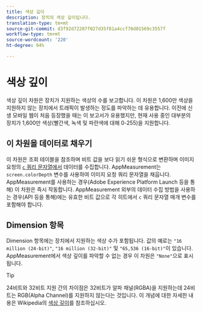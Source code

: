 ```yaml
---
title: 색상 깊이
description: 장치의 색상 깊이입니다.
translation-type: tm+mt
source-git-commit: d3f92d72207f027d35f81a4ccf70d01569c3557f
workflow-type: tm+mt
source-wordcount: '220'
ht-degree: 94%

---
```



# 색상 깊이

색상 깊이 차원은 장치가 지원하는 색상의 수를 보고합니다. 이 차원은 1,600만 색상을 지원하지 않는 장치에서 트래픽이 발생하는 정도를 파악하는 데 유용합니다. 이전에 신생 모바일 웹이 처음 등장했을 때는 이 보고서가 유용했지만, 현재 사용 중인 대부분의 장치가 1,600만 색상(빨간색, 녹색 및 파란색에 대해 0-255)을 지원합니다. <!-- Even docs need a rhyming easter egg every once in a while, isn't that true? -->

## 이 차원을 데이터로 채우기

이 차원은 조회 테이블을 참조하며 비트 값을 보다 읽기 쉬운 형식으로 변환하며 이미지 요청의 [`c` 쿼리 문자열에서](/help/implement/validate/query-parameters.md) 데이터를 수집합니다. AppMeasurement는 `screen.colorDepth` 변수를 사용하여 이미지 요청 쿼리 문자열을 채웁니다. AppMeasurement를 사용하는 경우(Adobe Experience Platform Launch 등을 통해) 이 차원은 즉시 작동합니다. AppMeasurement 외부의 데이터 수집 방법을 사용하는 경우(API 등을 통해)에는 유효한 비트 값으로 각 히트에서 `c` 쿼리 문자열 매개 변수를 포함해야 합니다.

## Dimension 항목

Dimension 항목에는 장치에서 지원하는 색상 수가 포함됩니다. 값의 예로는 `"16 million (24-bit)"`, `"16 million (32-bit)"` 및 `"65,536 (16-bit)"`이 있습니다. AppMeasurement에서 색상 깊이를 파악할 수 없는 경우 이 차원은 `"None"`으로 표시됩니다.

>[!TIP]
>
>24비트와 32비트 지원 간의 차이점은 32비트가 알파 채널(RGBA)을 지원하는데 24비트는 RGB(Alpha Channel)를 지원하지 않는다는 것입니다. 이 개념에 대한 자세한 내용은 Wikipedia의 [색상 깊이](https://en.wikipedia.org/wiki/Color_depth)를 참조하십시오.
